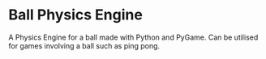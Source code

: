 # Ball Physics Engine
A Physics Engine for a ball made with Python and PyGame. Can be utilised for games involving a ball such as ping pong.
